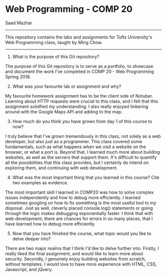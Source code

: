 # Web Programming - COMP 20
Saad Mazhar

---

This repository contains the labs and assignments for Tufts University's Web Programming class, taught by Ming Chow.
  
---

1. What is the purpose of this Git repository?

  The purpose of this Git repository is to serve as a portfolio, to showcase
  and document the work I've completed in COMP 20 - Web Programming Spring 2018. 

2. What was your favourite lab or assignment and why?

  My favourite homework assignment has to be the client side of Notuber. 
  Learning about HTTP requests were crucial to this class, and I felt that 
  this assignment solidfied my understanding. I also really enjoyed tinkering 
  around with the Google Maps API and adding to the map.

3. How much do you think you have grown from day 1 of this course to now?

  I truly believe that I've grown tremendously in this class, not solely as a
  web developer, but also just as a programmer. This class covered some 
  fundamentals, such as what happens when we visit a website on the browser, 
  or what a port is. Beyond that, I learned much more about building websites, 
  as well as the servers that support them. It's difficult to quantify all the 
  possibilities that this class provides, but I certainly do intend on 
  exploring them, and continuing with web development.

4. What was the most important thing that you learned in this course? Cite two examples as evidence.

  The most important skill I learned in COMP20 was how to solve complex
  issues independently and how to debug more efficiently. I learned sometimes
  googling on how to fix something is the most useful tool to my disposal. 
  Just as well, cleverly placed console.log() statements or going through the 
  logic makes debugging exponentially faster. I think that with web 
  development, there are chances for errors in so many places, that I have 
  learned how to debug more efficiently.

5. Now that you have finished the course, what topic would you like to delve deeper into?

  There are two major realms that I think I'd like to delve further into.
  Firstly, I really liked the final assignment, and would like to learn more
  about security. Secondly, I genuinely enjoy building websites from scratch, 
  without templates. I would love to have more experience with HTML, CSS, 
  Javascript, and jQuery. 